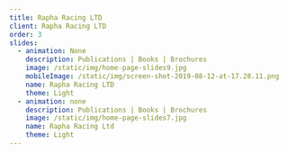 ```yaml
---
title: Rapha Racing LTD
client: Rapha Racing LTD
order: 3
slides:
  - animation: None
    description: Publications | Books | Brochures
    image: /static/img/home-page-slides9.jpg
    mobileImage: /static/img/screen-shot-2019-08-12-at-17.28.11.png
    name: Rapha Racing LTD
    theme: Light
  - animation: none
    description: Publications | Books | Brochures
    image: /static/img/home-page-slides7.jpg
    name: Rapha Racing Ltd
    theme: Light
---
```


